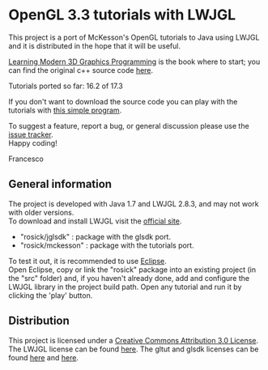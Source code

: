 OpenGL 3.3 tutorials with LWJGL
===============================

This project is a port of McKesson's OpenGL tutorials to Java using LWJGL and it is distributed in the hope that it will be useful.

[Learning Modern 3D Graphics Programming](http://www.arcsynthesis.org/gltut/index.html) is the book where to start; you can find the original c++ source code
[here](https://bitbucket.org/alfonse/gltut/wiki/Home).  


Tutorials ported so far: 16.2 of 17.3


If you don't want to download the source code you can play with the tutorials with [this simple program](https://github.com/downloads/rosickteam/OpenGL/tutorial-chooser.zip).


To suggest a feature, report a bug, or general discussion please use the [issue tracker](https://github.com/rosickteam/OpenGL/issues).  
Happy coding! 

Francesco



General information
-------------------
The project is developed with Java 1.7 and LWJGL 2.8.3, and may not work with older versions.  
To download and install LWJGL visit the [official site](http://www.lwjgl.org/). 

- "rosick/jglsdk" 	: package with the glsdk port.
- "rosick/mckesson" : package with the tutorials port.

To test it out, it is recommended to use [Eclipse](http://www.eclipse.org/).  
Open Eclipse, copy or link the "rosick" package into an existing project (in the "src" folder) and, if you haven't already done, 
add and configure the LWJGL library in the project build path. Open any tutorial and run it by clicking the 'play' button.



Distribution
------------

This project is licensed under a [Creative Commons Attribution 3.0 License](http://creativecommons.org/licenses/by/3.0/).  
The LWJGL license can be found [here](http://lwjgl.org/license.php).
The gltut and glsdk licenses can be found [here](https://bitbucket.org/alfonse/gltut/raw/3ee6f3dd04a7/License.txt) and 
[here](https://bitbucket.org/alfonse/unofficial-opengl-sdk/raw/1893b6e851b9/License.txt).